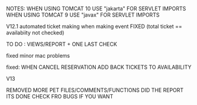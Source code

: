 NOTES:
WHEN USING TOMCAT 10 USE "jakarta" FOR SERVLET IMPORTS 
WHEN USING TOMCAT 9 USE "javax" FOR SERVLET IMPORTS


V12.1 
automated ticket making when making event FIXED (total ticket == availabiity not checked)

TO DO : VIEWS/REPORT + ONE LAST CHECK

fixed minor mac problems

fixed: WHEN CANCEL RESERVATION ADD BACK TICKETS TO AVAILABILITY


V13

REMOVED MORE PET FILES/COMMENTS/FUNCTIONS
DID THE REPORT
ITS DONE
CHECK FRO BUGS IF YOU WANT

